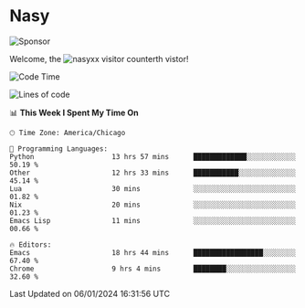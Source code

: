 # Nasy

<!--
<p align="center">
<img height="200" src="https://github-readme-stats.vercel.app/api?username=nasyxx&count_private=true&show_icons=true&theme=dracula&include_all_commits=true"/>
<img height="200" src="https://github-readme-stats.vercel.app/api/top-langs/?username=nasyxx&theme=dracula&hide=html,jupyter+notebook&count_private=true&show_icons=true"/>
</p>

  
----------------
-->

![Sponsor](https://img.shields.io/static/v1.svg?label=Sponsor&message=%E2%9D%A4&logo=GitHub&style=flat&color=pink)
 
Welcome, the ![nasyxx visitor counter](https://count.getloli.com/get/@nasyxx?theme=rule34)th vistor!
 
<!--START_SECTION:waka-->
![Code Time](http://img.shields.io/badge/Code%20Time-4%2C199%20hrs%2027%20mins-blue)

![Lines of code](https://img.shields.io/badge/From%20Hello%20World%20I%27ve%20Written-6.3%20million%20lines%20of%20code-blue)

📊 **This Week I Spent My Time On** 

```text
🕑︎ Time Zone: America/Chicago

💬 Programming Languages: 
Python                   13 hrs 57 mins      █████████████░░░░░░░░░░░░   50.19 % 
Other                    12 hrs 33 mins      ███████████░░░░░░░░░░░░░░   45.14 % 
Lua                      30 mins             ░░░░░░░░░░░░░░░░░░░░░░░░░   01.82 % 
Nix                      20 mins             ░░░░░░░░░░░░░░░░░░░░░░░░░   01.23 % 
Emacs Lisp               11 mins             ░░░░░░░░░░░░░░░░░░░░░░░░░   00.66 % 

🔥 Editors: 
Emacs                    18 hrs 44 mins      █████████████████░░░░░░░░   67.40 % 
Chrome                   9 hrs 4 mins        ████████░░░░░░░░░░░░░░░░░   32.60 % 
```


 Last Updated on 06/01/2024 16:31:56 UTC
<!--END_SECTION:waka-->

<!-- ![visitors](https://visitor-badge.laobi.icu/badge?page_id=nasyxx.nasyxx) -->
